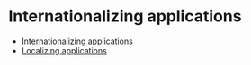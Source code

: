 # Internationalizing applications

- [Internationalizing applications](WS9b644acd4ebe5999-363e4eb21220f6239fa-8000.html)
- [Localizing applications](WS9b644acd4ebe59993a5b57f812214f2074b-8000.html)
